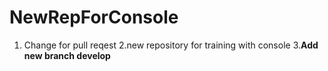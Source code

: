 # NewRepForConsole
1. Change for pull reqest
2.new repository for training with console
3.**Add new branch develop**
